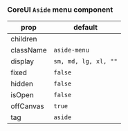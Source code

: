 ### CoreUI `Aside` menu component

| prop | default |
| ------- | ---------
| children  | 
| className | `aside-menu`
| display   | `sm, md, lg, xl, ""` 
| fixed     | `false`
| hidden    | `false`
| isOpen    | `false`
| offCanvas | `true`
| tag       | `aside`

